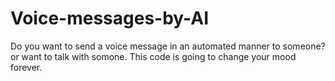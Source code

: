 # Voice-messages-by-AI
Do you want to send a voice message in an automated manner to someone? or want to talk with somone. This code is going to change your mood forever. 
